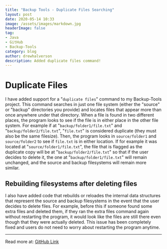 ```yaml
---
title: "Backup Tools - Duplicate Files Searching"
layout: post
date: 2020-05-14 10:33
image: /assets/images/markdown.jpg
headerImage: false
tag:
- Java
- GitHub
- Backup-Tools
category: blog
author: drewhalverson
description: Added duplicate files command!
---
```



# Duplicate Files
I have added support for a "```duplicate files```" command to my Backup-Tools project. This command searches in just one file system (either the "source" or "backup" directories you provide) and locates files that appear more than once anywhere under that directory. When a file is found in two different places, the program looks to see if the file is in either place in the other file system. For example if at "```backup/folder1/file.txt```" and "```backup/folder2/file.txt```", "```file.txt```" is considered duplicate (they must also be the same filesize). Then, the program looks in ```source/folder1``` and ```source/folder2``` to see if ```file.txt``` is in either location. If for example it was located at "```source/folder1/file.txt```", the file that is flagged as the duplicate copy will be at "```backup/folder2/file.txt```" so that if the user decides to delete it, the one at "```backup/folder1/file.txt```" will remain unchanged, and the source and backup filesystems will remain more similar.

## Rebuilding filesystems after deleting files
I also have added code that rebuilds or reloades the internal data structures that represent the source and backup filesystems in the event that the user decides to delete files. For example, before this if someone found some extra files and deleted them, if they ran the extra files command again without restarting the program, it would look like the files are still there even though that they were actually deleted. This issue has been completely fixed and users do not need to worry about restarting the program anytime.

---

Read more at: [GitHub Link](https://github.com/d-halverson/File-Backup-Tools)
